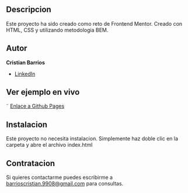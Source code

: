 ## Descripcion 
Este proyecto ha sido creado como reto de Frontend Mentor. Creado con HTML, CSS y utilizando metodologia BEM.

## Autor 
**Cristian Barrios**

* [LinkedIn](https://www.linkedin.com/in/cristianbarrios983/)

## Ver ejemplo en vivo

˜ [Enlace a Github Pages](https://cristianbarrios983.github.io/Stats-preview-card-component/)

## Instalacion
Este proyecto no necesita instalacion. Simplemente haz doble clic en la carpeta y abre el archivo index.html

## Contratacion
Si quieres contactarme puedes escribirme a barrioscristian.9908@gmail.com para consultas.
